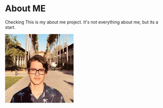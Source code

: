 # About ME
Checking
This is my about me project. It's not everything about me, but its a start.

![Picture of Evan](Evan.jpeg)
